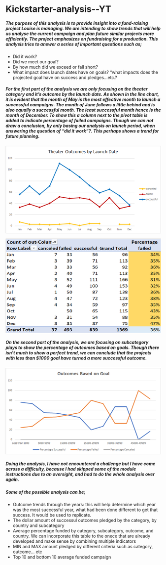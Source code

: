 # Kickstarter-analysis--YT

##### The purpose of this analysis is to provide insight into a fund-raising project Louise is managing. We are intending to show trends that will help us analyse the current campaign and plan future similar projects more efficiently. The project emphasizes on fundraising for a production. This analysis tries to answer a series of important questions such as;

- Did it work?
- Did we meet our goal?
- By how much did we exceed or fall short?
- What impact does launch dates have on goals? “what impacts does the projected goal have on success and pledges…etc.?

##### For the first part of the analysis we are only focusing on the theater category and it’s outcome by the launch date. As shown in the line chart, it is evident that the month of May is the most effective month to launch a successful campaigns. The month of June follows a little behind and is also equally a successful month. The least successful month hence is the month of December. To show this a column next to the pivot table is added to indicate percentage of failed campaigns. Though we can not draw a conclusion,  by only basing our analysis on launch period, when answering the question of “did it work”?. This perhaps shows a trend for future planning. 

![alt text](https://github.com/Yoditatr/Kickstarter-analysis--YT/blob/main/Theater_Outcomes_vs_Launch.png?raw=true)

![alt text](https://github.com/Yoditatr/Kickstarter-analysis--YT/blob/main/Pivot.png?raw=true)


##### On the second part of the analysis, we are focusing on subcategory plays to show the percentage of outcomes based on goals. Though there isn’t much to show a perfect trend, we can conclude that the projects with less than $1000 goal have turned a more successful outcome. 

![alt text](https://github.com/Yoditatr/Kickstarter-analysis--YT/blob/main/Outcomes_vs_Goals.png?raw=true)

##### Doing the analysis, I have not encountered a challenge but I have come across a difficulty, because I had skipped some of the module instructions due to an oversight, and had to do the whole analysis over again. 

##### Some of the possible analysis can be; 

-	Outcome trends through the years: this will help determine which year was the most successful year, what had been done different to get that success. It would be used to replicate. 
-	The dollar amount of successul outcomes pledged by the category, by country and subcategory 
-	Average percentage funded by category, subcategory, outcome, and country. We can incorporate this table to the onece that are already developed and make sense by combining multiple indicators 
-	MIN and MAX amount pledged by different criteria such as category, outcome... etc 
-	Top 10 and bottom 10 average funded campaign 
